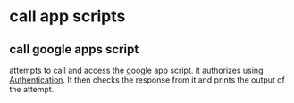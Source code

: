 # call app scripts

## call google apps script
 attempts to call and access the google app script. it authorizes using [Authentication](Authentication.md).
 It then checks the response from it and prints the output of the attempt.
